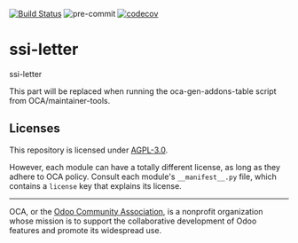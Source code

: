 [![Build Status](https://travis-ci.com/open-synergy/ssi-letter.svg?branch=14.0)](https://travis-ci.com/open-synergy/ssi-letter)
![pre-commit](https://github.com/open-synergy/ssi-letter/actions/workflows/pre-commit.yml/badge.svg)
[![codecov](https://codecov.io/gh/open-synergy/ssi-letter/branch/14.0/graph/badge.svg)](https://codecov.io/gh/open-synergy/ssi-letter)

<!-- /!\ do not modify above this line -->

# ssi-letter

ssi-letter

<!-- /!\ do not modify below this line -->

<!-- prettier-ignore-start -->

[//]: # (addons)

This part will be replaced when running the oca-gen-addons-table script from OCA/maintainer-tools.

[//]: # (end addons)

<!-- prettier-ignore-end -->

## Licenses

This repository is licensed under [AGPL-3.0](LICENSE).

However, each module can have a totally different license, as long as they adhere to OCA
policy. Consult each module's `__manifest__.py` file, which contains a `license` key
that explains its license.

----

OCA, or the [Odoo Community Association](http://odoo-community.org/), is a nonprofit
organization whose mission is to support the collaborative development of Odoo features
and promote its widespread use.
